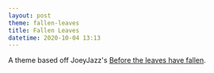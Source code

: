 ```yaml
---
layout: post
theme: fallen-leaves
title: Fallen Leaves
datetime: 2020-10-04 13:13
---
```


A theme based off JoeyJazz's [Before the leaves have fallen](https://www.deviantart.com/joeyjazz/art/Before-the-leaves-have-fallen-854162011).
